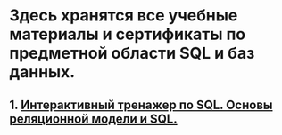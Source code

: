 # Здесь хранятся все учебные материалы и сертификаты по предметной области SQL и баз данных.

## 1. [Интерактивный тренажер по SQL. Основы реляционной модели и SQL.](https://github.com/KondratenkoMS/SQL_learning/tree/main/SQL_course_stepik)
